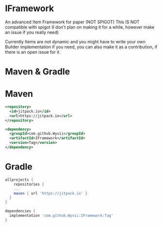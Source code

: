 # IFramework
An advanced Item Framework for paper (NOT SPIGOT)
This IS NOT compatible with spigot (I don't plan on making it for a while, however make an issue if you really need)

Currently Items are not dynamic and you might have to write your own Builder implementation if you need, you can also make it as a contribution, if there is an open issue for it.

# Maven & Gradle

# Maven

```xml
<repository>
  <id>jitpack.io</id>
  <url>https://jitpack.io</url>
</repository>
```

```xml
<dependency>
  <groupId>com.github.Wyvii</groupId>
  <artifactId>IFramework</artifactId>
  <version>Tag</version>
</dependency>
```

# Gradle

```groovy
allprojects {
    repositories {
    ...
    maven { url 'https://jitpack.io' }
  }
}
```

```groovy
dependencies {
  implementation 'com.github.Wyvii:IFramework:Tag'
}
```

